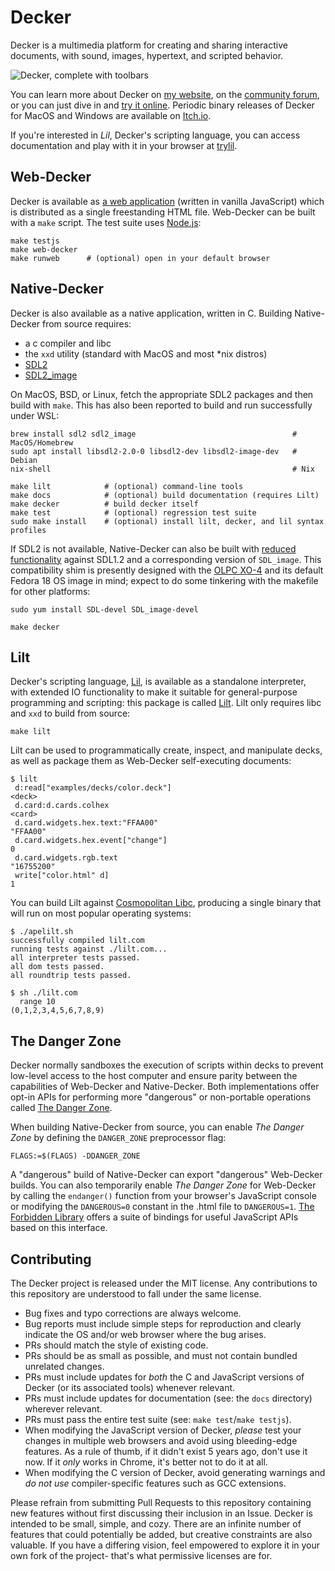 Decker
======
Decker is a multimedia platform for creating and sharing interactive documents, with sound, images, hypertext, and scripted behavior.

![Decker, complete with toolbars](images/wings.gif)

You can learn more about Decker on [my website](http://beyondloom.com/decker/), on the [community forum](https://internet-janitor.itch.io/decker/community), or you can just dive in and [try it online](http://beyondloom.com/decker/tour.html). Periodic binary releases of Decker for MacOS and Windows are available on [Itch.io](https://internet-janitor.itch.io/decker).

If you're interested in _Lil_, Decker's scripting language, you can access documentation and play with it in your browser at [trylil](http://beyondloom.com/tools/trylil.html).


Web-Decker
----------
Decker is available as [a web application](http://beyondloom.com/decker/tour.html) (written in vanilla JavaScript) which is distributed as a single freestanding HTML file. Web-Decker can be built with a `make` script. The test suite uses [Node.js](https://nodejs.org/en/):

```
make testjs
make web-decker
make runweb      # (optional) open in your default browser
```


Native-Decker
-------------
Decker is also available as a native application, written in C. Building Native-Decker from source requires:

- a c compiler and libc
- the `xxd` utility (standard with MacOS and most \*nix distros)
- [SDL2](https://www.libsdl.org/download-2.0.php)
- [SDL2_image](https://github.com/libsdl-org/SDL_image)

On MacOS, BSD, or Linux, fetch the appropriate SDL2 packages and then build with `make`. This has also been reported to build and run successfully under WSL:

```
brew install sdl2 sdl2_image                                   # MacOS/Homebrew
sudo apt install libsdl2-2.0-0 libsdl2-dev libsdl2-image-dev   # Debian
nix-shell                                                      # Nix

make lilt            # (optional) command-line tools
make docs            # (optional) build documentation (requires Lilt)
make decker          # build decker itself
make test            # (optional) regression test suite
sudo make install    # (optional) install lilt, decker, and lil syntax profiles
```

If SDL2 is not available, Native-Decker can also be built with [reduced functionality](c/io_sdl1.h) against SDL1.2 and a corresponding version of `SDL_image`. This compatibility shim is presently designed with the [OLPC XO-4](https://wiki.laptop.org/go/XO-4_Touch) and its default Fedora 18 OS image in mind; expect to do some tinkering with the makefile for other platforms:
```
sudo yum install SDL-devel SDL_image-devel

make decker
```


Lilt
----
Decker's scripting language, [Lil](http://beyondloom.com/tools/trylil.html), is available as a standalone interpreter, with extended IO functionality to make it suitable for general-purpose programming and scripting: this package is called [Lilt](http://beyondloom.com/decker/lilt.html). Lilt only requires libc and `xxd` to build from source:
```
make lilt
```

Lilt can be used to programmatically create, inspect, and manipulate decks, as well as package them as Web-Decker self-executing documents:
```
$ lilt
 d:read["examples/decks/color.deck"]
<deck>
 d.card:d.cards.colhex
<card>
 d.card.widgets.hex.text:"FFAA00"
"FFAA00"
 d.card.widgets.hex.event["change"]
0
 d.card.widgets.rgb.text
"16755200"
 write["color.html" d]
1
```

You can build Lilt against [Cosmopolitan Libc](https://github.com/jart/cosmopolitan), producing a single binary that will run on most popular operating systems:
```
$ ./apelilt.sh
successfully compiled lilt.com
running tests against ./lilt.com...
all interpreter tests passed.
all dom tests passed.
all roundtrip tests passed.

$ sh ./lilt.com
  range 10
(0,1,2,3,4,5,6,7,8,9)
```

The Danger Zone
---------------
Decker normally sandboxes the execution of scripts within decks to prevent low-level access to the host computer and ensure parity between the capabilities of Web-Decker and Native-Decker. Both implementations offer opt-in APIs for performing more "dangerous" or non-portable operations called [The Danger Zone](http://beyondloom.com/decker/decker.html#thedangerzone).

When building Native-Decker from source, you can enable _The Danger Zone_ by defining the `DANGER_ZONE` preprocessor flag:
```
FLAGS:=$(FLAGS) -DDANGER_ZONE
```

A "dangerous" build of Native-Decker can export "dangerous" Web-Decker builds. You can also temporarily enable _The Danger Zone_ for Web-Decker by calling the `endanger()` function from your browser's JavaScript console or modifying the `DANGEROUS=0` constant in the .html file to `DANGEROUS=1`. [The Forbidden Library](http://beyondloom.com/decker/forbidden.html) offers a suite of bindings for useful JavaScript APIs based on this interface.


Contributing
------------
The Decker project is released under the MIT license. Any contributions to this repository are understood to fall under the same license.

- Bug fixes and typo corrections are always welcome.
- Bug reports must include simple steps for reproduction and clearly indicate the OS and/or web browser where the bug arises.
- PRs should match the style of existing code.
- PRs should be as small as possible, and must not contain bundled unrelated changes.
- PRs must include updates for _both_ the C and JavaScript versions of Decker (or its associated tools) whenever relevant.
- PRs must include updates for documentation (see: the `docs` directory) wherever relevant.
- PRs must pass the entire test suite (see: `make test`/`make testjs`).
- When modifying the JavaScript version of Decker, _please_ test your changes in multiple web browsers and avoid using bleeding-edge features. As a rule of thumb, if it didn't exist 5 years ago, don't use it now. If it _only_ works in Chrome, it's better not to do it at all.
- When modifying the C version of Decker, avoid generating warnings and _do not use_ compiler-specific features such as GCC extensions.

Please refrain from submitting Pull Requests to this repository containing new features without first discussing their inclusion in an Issue. Decker is intended to be small, simple, and cozy. There are an infinite number of features that could potentially be added, but creative constraints are also valuable. If you have a differing vision, feel empowered to explore it in your own fork of the project- that's what permissive licenses are for.
